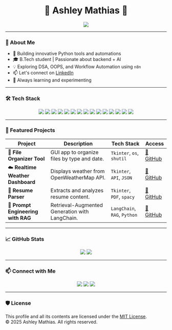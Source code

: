 <!-- Profile Header -->
<h1 align="center">🚀 Ashley Mathias 🚀</h1>
<p align="center">
  <img src="https://readme-typing-svg.demolab.com?font=Fira+Code&weight=600&size=24&pause=1000&color=00F7FF&center=true&vCenter=true&width=435&lines=Python+Developer;Data+Enthusiast;Tech+Explorer;DSA+%7C+OOP+%7C+RAG+%7C+LangChain"/>
</p>

---

### 📌 About Me

- 🔭 Building innovative Python tools and automations  
- 🎓 B.Tech student | Passionate about backend + AI  
- 💡 Exploring DSA, OOPS, and Workflow Automation using `n8n`  
- 📫 Let's connect on [LinkedIn](https://www.linkedin.com/in/ashley-mathias)  
- 🧠 Always learning and experimenting  

---

### 🛠️ Tech Stack

<p align="center">
  <img src="https://img.shields.io/badge/Python-3776AB?style=for-the-badge&logo=python&logoColor=white"/>
  <img src="https://img.shields.io/badge/Numpy-013243?style=for-the-badge&logo=numpy&logoColor=white"/>
  <img src="https://img.shields.io/badge/Pandas-150458?style=for-the-badge&logo=pandas&logoColor=white"/>
  <img src="https://img.shields.io/badge/Matplotlib-006699?style=for-the-badge&logo=matplotlib&logoColor=white"/>
  <img src="https://img.shields.io/badge/Seaborn-4B8BBE?style=for-the-badge&logo=python&logoColor=white"/>
  <img src="https://img.shields.io/badge/GoogleColab-F9AB00?style=for-the-badge&logo=googlecolab&logoColor=white"/>
  <img src="https://img.shields.io/badge/Jupyter-F37626?style=for-the-badge&logo=jupyter&logoColor=white"/>
  <img src="https://img.shields.io/badge/VSCode-007ACC?style=for-the-badge&logo=visualstudiocode&logoColor=white"/>
  <img src="https://img.shields.io/badge/Git-F05032?style=for-the-badge&logo=git&logoColor=white"/>
  <img src="https://img.shields.io/badge/SQL-003B57?style=for-the-badge&logo=mysql&logoColor=white"/>
  <img src="https://img.shields.io/badge/DSA-E34F26?style=for-the-badge&logo=python&logoColor=white"/>
  <img src="https://img.shields.io/badge/OOP-%2300bfff?style=for-the-badge&logo=python&logoColor=white"/>
  <img src="https://img.shields.io/badge/RAG-%23795D9C?style=for-the-badge&logo=openai&logoColor=white"/>
  <img src="https://img.shields.io/badge/LangChain-%23f76c6c?style=for-the-badge&logo=openai&logoColor=white"/>
  <img src="https://img.shields.io/badge/n8n-%23EF6C00?style=for-the-badge&logo=n8n&logoColor=white"/>
</p>

---

### 📁 Featured Projects

| Project | Description | Tech Stack | Access |
|--------|-------------|------------|--------|
| 📂 **File Organizer Tool** | GUI app to organize files by type and date. | `Tkinter`, `os`, `shutil` | [🔗 GitHub](https://github.com/yourusername/file-organizer-tool) |
| ☁️ **Realtime Weather Dashboard** | Displays weather from OpenWeatherMap API. | `Tkinter`, `API`, `JSON` | [🔗 GitHub](https://github.com/yourusername/weather-dashboard) |
| 📝 **Resume Parser** | Extracts and analyzes resume content. | `Tkinter`, `PDF`, `spacy` | [🔗 GitHub](https://github.com/yourusername/resume-parser) |
| 🧠 **Prompt Engineering with RAG** | Retrieval-Augmented Generation with LangChain. | `LangChain`, `RAG`, `Python` | [🔗 GitHub](https://github.com/yourusername/prompt-engineering-rag) |

---

### 📈 GitHub Stats

<p align="center">
  <img src="https://github-readme-stats.vercel.app/api?username=ashleymathias&show_icons=true&theme=tokyonight" />
  <img src="https://github-readme-stats.vercel.app/api/top-langs/?username=ashleymathias&layout=compact&theme=tokyonight" />
</p>

---

### 📫 Connect with Me

<p align="center">
  <a href="https://www.linkedin.com/in/ashley-mathias"><img src="https://img.shields.io/badge/LinkedIn-%230077B5?style=for-the-badge&logo=linkedin&logoColor=white"/></a>
  <a href="https://github.com/ashleymathias"><img src="https://img.shields.io/badge/GitHub-100000?style=for-the-badge&logo=github&logoColor=white"/></a>
  <a href="https://leetcode.com/yourleetcodeID/"><img src="https://img.shields.io/badge/Leetcode-%23FFA116?style=for-the-badge&logo=Leetcode&logoColor=white"/></a>
</p>

---

### 🛡️ License

This profile and all its contents are licensed under the [MIT License](https://opensource.org/licenses/MIT).  
© 2025 Ashley Mathias. All rights reserved.
